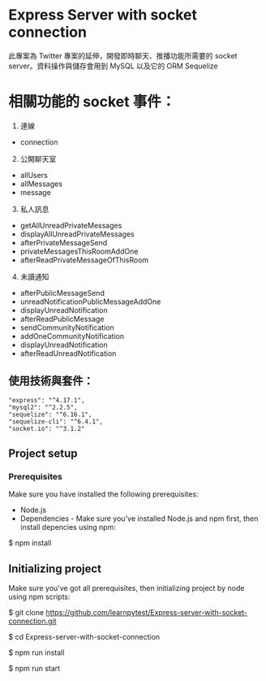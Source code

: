 # Express Server with socket connection

此專案為 Twitter 專案的延伸，開發即時聊天、推播功能所需要的 socket server。資料操作與儲存會用到 MySQL 以及它的 ORM Sequelize

###

# 相關功能的 socket 事件：

1. 連線

- connection

2. 公開聊天室

- allUsers
- allMessages
- message

3. 私人訊息

- getAllUnreadPrivateMessages
- displayAllUnreadPrivateMessages
- afterPrivateMessageSend
- privateMessagesThisRoomAddOne
- afterReadPrivateMessageOfThisRoom

4. 未讀通知

- afterPublicMessageSend
- unreadNotificationPublicMessageAddOne
- displayUnreadNotification
- afterReadPublicMessage
- sendCommunityNotification
- addOneCommunityNotification
- displayUnreadNotification
- afterReadUnreadNotification

## 使用技術與套件：

    "express": "^4.17.1",
    "mysql2": "^2.2.5",
    "sequelize": "^6.16.1",
    "sequelize-cli": "^6.4.1",
    "socket.io": "^3.1.2"

## Project setup

### Prerequisites

Make sure you have installed the following prerequisites:

- Node.js
- Dependencies - Make sure you've installed Node.js and npm first, then install depencies using npm:

$ npm install

## Initializing project

Make sure you've got all prerequisites, then initializing project by node using npm scripts:

$ git clone https://github.com/learnpytest/Express-server-with-socket-connection.git

$ cd Express-server-with-socket-connection

$ npm run install

$ npm run start

```

```
